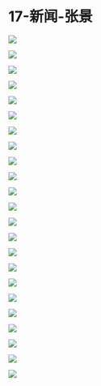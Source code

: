 # 17-新闻-张景

![](_media/17-新闻-张景《大学学习生活课干货分享》.001.jpeg)

![](_media/17-新闻-张景《大学学习生活课干货分享》.002.jpeg)

![](_media/17-新闻-张景《大学学习生活课干货分享》.003.jpeg)

![](_media/17-新闻-张景《大学学习生活课干货分享》.004.jpeg)

![](_media/17-新闻-张景《大学学习生活课干货分享》.005.jpeg)

![](_media/17-新闻-张景《大学学习生活课干货分享》.006.jpeg)

![](_media/17-新闻-张景《大学学习生活课干货分享》.007.jpeg)

![](_media/17-新闻-张景《大学学习生活课干货分享》.008.jpeg)

![](_media/17-新闻-张景《大学学习生活课干货分享》.009.jpeg)

![](_media/17-新闻-张景《大学学习生活课干货分享》.0010.jpeg)

![](_media/17-新闻-张景《大学学习生活课干货分享》.011.jpeg)

![](_media/17-新闻-张景《大学学习生活课干货分享》.012.jpeg)

![](_media/17-新闻-张景《大学学习生活课干货分享》.013.jpeg)

![](_media/17-新闻-张景《大学学习生活课干货分享》.014.jpeg)

![](_media/17-新闻-张景《大学学习生活课干货分享》.015.jpeg)

![](_media/17-新闻-张景《大学学习生活课干货分享》.016.jpeg)

![](_media/17-新闻-张景《大学学习生活课干货分享》.017.jpeg)

![](_media/17-新闻-张景《大学学习生活课干货分享》.018.jpeg)

![](_media/17-新闻-张景《大学学习生活课干货分享》.019.jpeg)

![](_media/17-新闻-张景《大学学习生活课干货分享》.020.jpeg)

![](_media/17-新闻-张景《大学学习生活课干货分享》.021.jpeg)

![](_media/17-新闻-张景《大学学习生活课干货分享》.022.jpeg)

![](_media/17-新闻-张景《大学学习生活课干货分享》.023.jpeg)